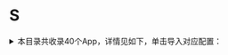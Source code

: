 # S
<details>
<summary>
本目录共收录40个App，详情见如下，单击导入对应配置：
</summary>

- [snapchat](https://quantumult.app/x/open-app/add-resource?remote-resource=%7B%22filter_remote%22%3A%20%5B%22https%3A%2F%2Fraw.githubusercontent.com%2Fzirawell%2FR-Store%2Fmain%2FRule%2FQuanX%2FAdblock%2FApp%2FS%2Fsnapchat%2Ffilter%2Fsnapchat.list%2C%20tag%3Dsnapchat%22%5D%7D)
- [soul](https://quantumult.app/x/open-app/add-resource?remote-resource=%7B%22filter_remote%22%3A%20%5B%22https%3A%2F%2Fraw.githubusercontent.com%2Fzirawell%2FR-Store%2Fmain%2FRule%2FQuanX%2FAdblock%2FApp%2FS%2Fsoul%2Ffilter%2Fsoul.list%2C%20tag%3Dsoul%22%5D%2C%22rewrite_remote%22%3A%20%5B%22https%3A%2F%2Fraw.githubusercontent.com%2Fzirawell%2FR-Store%2Fmain%2FRule%2FQuanX%2FAdblock%2FApp%2FS%2Fsoul%2Frewrite%2Fsoul.conf%2C%20tag%3Dsoul%22%5D%7D)
- [speedtest](https://quantumult.app/x/open-app/add-resource?remote-resource=%7B%22filter_remote%22%3A%20%5B%22https%3A%2F%2Fraw.githubusercontent.com%2Fzirawell%2FR-Store%2Fmain%2FRule%2FQuanX%2FAdblock%2FApp%2FS%2Fspeedtest%2Ffilter%2Fspeedtest.list%2C%20tag%3Dspeedtest%22%5D%7D)
- [spotify](https://quantumult.app/x/open-app/add-resource?remote-resource=%7B%22rewrite_remote%22%3A%20%5B%22https%3A%2F%2Fraw.githubusercontent.com%2Fzirawell%2FR-Store%2Fmain%2FRule%2FQuanX%2FAdblock%2FApp%2FS%2Fspotify%2Frewrite%2Fspotify.conf%2C%20tag%3Dspotify%22%5D%7D)
- [swiftgram](https://quantumult.app/x/open-app/add-resource?remote-resource=%7B%22rewrite_remote%22%3A%20%5B%22https%3A%2F%2Fraw.githubusercontent.com%2Fzirawell%2FR-Store%2Fmain%2FRule%2FQuanX%2FAdblock%2FApp%2FS%2Fswiftgram%2Frewrite%2Fswiftgram.conf%2C%20tag%3Dswiftgram%22%5D%7D)
- [三号动漫](https://quantumult.app/x/open-app/add-resource?remote-resource=%7B%22rewrite_remote%22%3A%20%5B%22https%3A%2F%2Fraw.githubusercontent.com%2Fzirawell%2FR-Store%2Fmain%2FRule%2FQuanX%2FAdblock%2FApp%2FS%2F%E4%B8%89%E5%8F%B7%E5%8A%A8%E6%BC%AB%2Frewrite%2F3hxq.conf%2C%20tag%3D%E4%B8%89%E5%8F%B7%E5%8A%A8%E6%BC%AB%22%5D%7D)
- [三联中读](https://quantumult.app/x/open-app/add-resource?remote-resource=%7B%22rewrite_remote%22%3A%20%5B%22https%3A%2F%2Fraw.githubusercontent.com%2Fzirawell%2FR-Store%2Fmain%2FRule%2FQuanX%2FAdblock%2FApp%2FS%2F%E4%B8%89%E8%81%94%E4%B8%AD%E8%AF%BB%2Frewrite%2Flifeweek.conf%2C%20tag%3D%E4%B8%89%E8%81%94%E4%B8%AD%E8%AF%BB%22%5D%7D)
- [上岸鸭公考](https://quantumult.app/x/open-app/add-resource?remote-resource=%7B%22rewrite_remote%22%3A%20%5B%22https%3A%2F%2Fraw.githubusercontent.com%2Fzirawell%2FR-Store%2Fmain%2FRule%2FQuanX%2FAdblock%2FApp%2FS%2F%E4%B8%8A%E5%B2%B8%E9%B8%AD%E5%85%AC%E8%80%83%2Frewrite%2Fshanganya.conf%2C%20tag%3D%E4%B8%8A%E5%B2%B8%E9%B8%AD%E5%85%AC%E8%80%83%22%5D%7D)
- [上汽大众](https://quantumult.app/x/open-app/add-resource?remote-resource=%7B%22rewrite_remote%22%3A%20%5B%22https%3A%2F%2Fraw.githubusercontent.com%2Fzirawell%2FR-Store%2Fmain%2FRule%2FQuanX%2FAdblock%2FApp%2FS%2F%E4%B8%8A%E6%B1%BD%E5%A4%A7%E4%BC%97%2Frewrite%2Fcsvw.conf%2C%20tag%3D%E4%B8%8A%E6%B1%BD%E5%A4%A7%E4%BC%97%22%5D%7D)
- [上海交通卡](https://quantumult.app/x/open-app/add-resource?remote-resource=%7B%22filter_remote%22%3A%20%5B%22https%3A%2F%2Fraw.githubusercontent.com%2Fzirawell%2FR-Store%2Fmain%2FRule%2FQuanX%2FAdblock%2FApp%2FS%2F%E4%B8%8A%E6%B5%B7%E4%BA%A4%E9%80%9A%E5%8D%A1%2Ffilter%2Fsptcc.list%2C%20tag%3D%E4%B8%8A%E6%B5%B7%E4%BA%A4%E9%80%9A%E5%8D%A1%22%5D%2C%22rewrite_remote%22%3A%20%5B%22https%3A%2F%2Fraw.githubusercontent.com%2Fzirawell%2FR-Store%2Fmain%2FRule%2FQuanX%2FAdblock%2FApp%2FS%2F%E4%B8%8A%E6%B5%B7%E4%BA%A4%E9%80%9A%E5%8D%A1%2Frewrite%2Fsptcc.conf%2C%20tag%3D%E4%B8%8A%E6%B5%B7%E4%BA%A4%E9%80%9A%E5%8D%A1%22%5D%7D)
- [上海银行](https://quantumult.app/x/open-app/add-resource?remote-resource=%7B%22filter_remote%22%3A%20%5B%22https%3A%2F%2Fraw.githubusercontent.com%2Fzirawell%2FR-Store%2Fmain%2FRule%2FQuanX%2FAdblock%2FApp%2FS%2F%E4%B8%8A%E6%B5%B7%E9%93%B6%E8%A1%8C%2Ffilter%2Fbosc.list%2C%20tag%3D%E4%B8%8A%E6%B5%B7%E9%93%B6%E8%A1%8C%22%5D%7D)
- [上银美好生活](https://quantumult.app/x/open-app/add-resource?remote-resource=%7B%22rewrite_remote%22%3A%20%5B%22https%3A%2F%2Fraw.githubusercontent.com%2Fzirawell%2FR-Store%2Fmain%2FRule%2FQuanX%2FAdblock%2FApp%2FS%2F%E4%B8%8A%E9%93%B6%E7%BE%8E%E5%A5%BD%E7%94%9F%E6%B4%BB%2Frewrite%2Fbosc.conf%2C%20tag%3D%E4%B8%8A%E9%93%B6%E7%BE%8E%E5%A5%BD%E7%94%9F%E6%B4%BB%22%5D%7D)
- [书旗小说](https://quantumult.app/x/open-app/add-resource?remote-resource=%7B%22rewrite_remote%22%3A%20%5B%22https%3A%2F%2Fraw.githubusercontent.com%2Fzirawell%2FR-Store%2Fmain%2FRule%2FQuanX%2FAdblock%2FApp%2FS%2F%E4%B9%A6%E6%97%97%E5%B0%8F%E8%AF%B4%2Frewrite%2Fshuqi.conf%2C%20tag%3D%E4%B9%A6%E6%97%97%E5%B0%8F%E8%AF%B4%22%5D%7D)
- [什么值得买](https://quantumult.app/x/open-app/add-resource?remote-resource=%7B%22filter_remote%22%3A%20%5B%22https%3A%2F%2Fraw.githubusercontent.com%2Fzirawell%2FR-Store%2Fmain%2FRule%2FQuanX%2FAdblock%2FApp%2FS%2F%E4%BB%80%E4%B9%88%E5%80%BC%E5%BE%97%E4%B9%B0%2Ffilter%2Fsmzdm.list%2C%20tag%3D%E4%BB%80%E4%B9%88%E5%80%BC%E5%BE%97%E4%B9%B0%22%5D%2C%22rewrite_remote%22%3A%20%5B%22https%3A%2F%2Fraw.githubusercontent.com%2Fzirawell%2FR-Store%2Fmain%2FRule%2FQuanX%2FAdblock%2FApp%2FS%2F%E4%BB%80%E4%B9%88%E5%80%BC%E5%BE%97%E4%B9%B0%2Frewrite%2Fsmzdm.conf%2C%20tag%3D%E4%BB%80%E4%B9%88%E5%80%BC%E5%BE%97%E4%B9%B0%22%5D%7D)
- [四季線上](https://quantumult.app/x/open-app/add-resource?remote-resource=%7B%22rewrite_remote%22%3A%20%5B%22https%3A%2F%2Fraw.githubusercontent.com%2Fzirawell%2FR-Store%2Fmain%2FRule%2FQuanX%2FAdblock%2FApp%2FS%2F%E5%9B%9B%E5%AD%A3%E7%B7%9A%E4%B8%8A%2Frewrite%2F4gtv.conf%2C%20tag%3D%E5%9B%9B%E5%AD%A3%E7%B7%9A%E4%B8%8A%22%5D%7D)
- [四川航空](https://quantumult.app/x/open-app/add-resource?remote-resource=%7B%22rewrite_remote%22%3A%20%5B%22https%3A%2F%2Fraw.githubusercontent.com%2Fzirawell%2FR-Store%2Fmain%2FRule%2FQuanX%2FAdblock%2FApp%2FS%2F%E5%9B%9B%E5%B7%9D%E8%88%AA%E7%A9%BA%2Frewrite%2Fsichuanair.conf%2C%20tag%3D%E5%9B%9B%E5%B7%9D%E8%88%AA%E7%A9%BA%22%5D%7D)
- [少数派](https://quantumult.app/x/open-app/add-resource?remote-resource=%7B%22rewrite_remote%22%3A%20%5B%22https%3A%2F%2Fraw.githubusercontent.com%2Fzirawell%2FR-Store%2Fmain%2FRule%2FQuanX%2FAdblock%2FApp%2FS%2F%E5%B0%91%E6%95%B0%E6%B4%BE%2Frewrite%2Fsspai.conf%2C%20tag%3D%E5%B0%91%E6%95%B0%E6%B4%BE%22%5D%7D)
- [山姆会员商店](https://quantumult.app/x/open-app/add-resource?remote-resource=%7B%22rewrite_remote%22%3A%20%5B%22https%3A%2F%2Fraw.githubusercontent.com%2Fzirawell%2FR-Store%2Fmain%2FRule%2FQuanX%2FAdblock%2FApp%2FS%2F%E5%B1%B1%E5%A7%86%E4%BC%9A%E5%91%98%E5%95%86%E5%BA%97%2Frewrite%2FSAMsClub.conf%2C%20tag%3D%E5%B1%B1%E5%A7%86%E4%BC%9A%E5%91%98%E5%95%86%E5%BA%97%22%5D%7D)
- [扫描全能王](https://quantumult.app/x/open-app/add-resource?remote-resource=%7B%22rewrite_remote%22%3A%20%5B%22https%3A%2F%2Fraw.githubusercontent.com%2Fzirawell%2FR-Store%2Fmain%2FRule%2FQuanX%2FAdblock%2FApp%2FS%2F%E6%89%AB%E6%8F%8F%E5%85%A8%E8%83%BD%E7%8E%8B%2Frewrite%2Fcamscanner.conf%2C%20tag%3D%E6%89%AB%E6%8F%8F%E5%85%A8%E8%83%BD%E7%8E%8B%22%5D%7D)
- [搜狐](https://quantumult.app/x/open-app/add-resource?remote-resource=%7B%22filter_remote%22%3A%20%5B%22https%3A%2F%2Fraw.githubusercontent.com%2Fzirawell%2FR-Store%2Fmain%2FRule%2FQuanX%2FAdblock%2FApp%2FS%2F%E6%90%9C%E7%8B%90%2Ffilter%2Fsohu.list%2C%20tag%3D%E6%90%9C%E7%8B%90%22%5D%2C%22rewrite_remote%22%3A%20%5B%22https%3A%2F%2Fraw.githubusercontent.com%2Fzirawell%2FR-Store%2Fmain%2FRule%2FQuanX%2FAdblock%2FApp%2FS%2F%E6%90%9C%E7%8B%90%2Frewrite%2Fsohu.conf%2C%20tag%3D%E6%90%9C%E7%8B%90%22%5D%7D)
- [搜狗输入法](https://quantumult.app/x/open-app/add-resource?remote-resource=%7B%22filter_remote%22%3A%20%5B%22https%3A%2F%2Fraw.githubusercontent.com%2Fzirawell%2FR-Store%2Fmain%2FRule%2FQuanX%2FAdblock%2FApp%2FS%2F%E6%90%9C%E7%8B%97%E8%BE%93%E5%85%A5%E6%B3%95%2Ffilter%2Fsogou.list%2C%20tag%3D%E6%90%9C%E7%8B%97%E8%BE%93%E5%85%A5%E6%B3%95%22%5D%2C%22rewrite_remote%22%3A%20%5B%22https%3A%2F%2Fraw.githubusercontent.com%2Fzirawell%2FR-Store%2Fmain%2FRule%2FQuanX%2FAdblock%2FApp%2FS%2F%E6%90%9C%E7%8B%97%E8%BE%93%E5%85%A5%E6%B3%95%2Frewrite%2Fsogou.conf%2C%20tag%3D%E6%90%9C%E7%8B%97%E8%BE%93%E5%85%A5%E6%B3%95%22%5D%7D)
- [收银通商户端](https://quantumult.app/x/open-app/add-resource?remote-resource=%7B%22rewrite_remote%22%3A%20%5B%22https%3A%2F%2Fraw.githubusercontent.com%2Fzirawell%2FR-Store%2Fmain%2FRule%2FQuanX%2FAdblock%2FApp%2FS%2F%E6%94%B6%E9%93%B6%E9%80%9A%E5%95%86%E6%88%B7%E7%AB%AF%2Frewrite%2Fshouyintong.conf%2C%20tag%3D%E6%94%B6%E9%93%B6%E9%80%9A%E5%95%86%E6%88%B7%E7%AB%AF%22%5D%7D)
- [数字人民币](https://quantumult.app/x/open-app/add-resource?remote-resource=%7B%22filter_remote%22%3A%20%5B%22https%3A%2F%2Fraw.githubusercontent.com%2Fzirawell%2FR-Store%2Fmain%2FRule%2FQuanX%2FAdblock%2FApp%2FS%2F%E6%95%B0%E5%AD%97%E4%BA%BA%E6%B0%91%E5%B8%81%2Ffilter%2FeCNY.list%2C%20tag%3D%E6%95%B0%E5%AD%97%E4%BA%BA%E6%B0%91%E5%B8%81%22%5D%2C%22rewrite_remote%22%3A%20%5B%22https%3A%2F%2Fraw.githubusercontent.com%2Fzirawell%2FR-Store%2Fmain%2FRule%2FQuanX%2FAdblock%2FApp%2FS%2F%E6%95%B0%E5%AD%97%E4%BA%BA%E6%B0%91%E5%B8%81%2Frewrite%2FeCNY.conf%2C%20tag%3D%E6%95%B0%E5%AD%97%E4%BA%BA%E6%B0%91%E5%B8%81%22%5D%7D)
- [水印相机](https://quantumult.app/x/open-app/add-resource?remote-resource=%7B%22rewrite_remote%22%3A%20%5B%22https%3A%2F%2Fraw.githubusercontent.com%2Fzirawell%2FR-Store%2Fmain%2FRule%2FQuanX%2FAdblock%2FApp%2FS%2F%E6%B0%B4%E5%8D%B0%E7%9B%B8%E6%9C%BA%2Frewrite%2Fxiangji.conf%2C%20tag%3D%E6%B0%B4%E5%8D%B0%E7%9B%B8%E6%9C%BA%22%5D%7D)
- [深圳通](https://quantumult.app/x/open-app/add-resource?remote-resource=%7B%22rewrite_remote%22%3A%20%5B%22https%3A%2F%2Fraw.githubusercontent.com%2Fzirawell%2FR-Store%2Fmain%2FRule%2FQuanX%2FAdblock%2FApp%2FS%2F%E6%B7%B1%E5%9C%B3%E9%80%9A%2Frewrite%2Fshenzhentong.conf%2C%20tag%3D%E6%B7%B1%E5%9C%B3%E9%80%9A%22%5D%7D)
- [盛银小丫管家](https://quantumult.app/x/open-app/add-resource?remote-resource=%7B%22filter_remote%22%3A%20%5B%22https%3A%2F%2Fraw.githubusercontent.com%2Fzirawell%2FR-Store%2Fmain%2FRule%2FQuanX%2FAdblock%2FApp%2FS%2F%E7%9B%9B%E9%93%B6%E5%B0%8F%E4%B8%AB%E7%AE%A1%E5%AE%B6%2Ffilter%2Fysepay.list%2C%20tag%3D%E7%9B%9B%E9%93%B6%E5%B0%8F%E4%B8%AB%E7%AE%A1%E5%AE%B6%22%5D%2C%22rewrite_remote%22%3A%20%5B%22https%3A%2F%2Fraw.githubusercontent.com%2Fzirawell%2FR-Store%2Fmain%2FRule%2FQuanX%2FAdblock%2FApp%2FS%2F%E7%9B%9B%E9%93%B6%E5%B0%8F%E4%B8%AB%E7%AE%A1%E5%AE%B6%2Frewrite%2Fysepay.conf%2C%20tag%3D%E7%9B%9B%E9%93%B6%E5%B0%8F%E4%B8%AB%E7%AE%A1%E5%AE%B6%22%5D%7D)
- [省钱快报](https://quantumult.app/x/open-app/add-resource?remote-resource=%7B%22filter_remote%22%3A%20%5B%22https%3A%2F%2Fraw.githubusercontent.com%2Fzirawell%2FR-Store%2Fmain%2FRule%2FQuanX%2FAdblock%2FApp%2FS%2F%E7%9C%81%E9%92%B1%E5%BF%AB%E6%8A%A5%2Ffilter%2Fsqkb.list%2C%20tag%3D%E7%9C%81%E9%92%B1%E5%BF%AB%E6%8A%A5%22%5D%2C%22rewrite_remote%22%3A%20%5B%22https%3A%2F%2Fraw.githubusercontent.com%2Fzirawell%2FR-Store%2Fmain%2FRule%2FQuanX%2FAdblock%2FApp%2FS%2F%E7%9C%81%E9%92%B1%E5%BF%AB%E6%8A%A5%2Frewrite%2Fsqkb.conf%2C%20tag%3D%E7%9C%81%E9%92%B1%E5%BF%AB%E6%8A%A5%22%5D%7D)
- [神舟专车](https://quantumult.app/x/open-app/add-resource?remote-resource=%7B%22rewrite_remote%22%3A%20%5B%22https%3A%2F%2Fraw.githubusercontent.com%2Fzirawell%2FR-Store%2Fmain%2FRule%2FQuanX%2FAdblock%2FApp%2FS%2F%E7%A5%9E%E8%88%9F%E4%B8%93%E8%BD%A6%2Frewrite%2Fszzc.conf%2C%20tag%3D%E7%A5%9E%E8%88%9F%E4%B8%93%E8%BD%A6%22%5D%7D)
- [肆客足球](https://quantumult.app/x/open-app/add-resource?remote-resource=%7B%22rewrite_remote%22%3A%20%5B%22https%3A%2F%2Fraw.githubusercontent.com%2Fzirawell%2FR-Store%2Fmain%2FRule%2FQuanX%2FAdblock%2FApp%2FS%2F%E8%82%86%E5%AE%A2%E8%B6%B3%E7%90%83%2Frewrite%2Fqiuduoduo.conf%2C%20tag%3D%E8%82%86%E5%AE%A2%E8%B6%B3%E7%90%83%22%5D%7D)
- [苏e行](https://quantumult.app/x/open-app/add-resource?remote-resource=%7B%22rewrite_remote%22%3A%20%5B%22https%3A%2F%2Fraw.githubusercontent.com%2Fzirawell%2FR-Store%2Fmain%2FRule%2FQuanX%2FAdblock%2FApp%2FS%2F%E8%8B%8Fe%E8%A1%8C%2Frewrite%2Fbwton.conf%2C%20tag%3D%E8%8B%8Fe%E8%A1%8C%22%5D%7D)
- [苏周到](https://quantumult.app/x/open-app/add-resource?remote-resource=%7B%22rewrite_remote%22%3A%20%5B%22https%3A%2F%2Fraw.githubusercontent.com%2Fzirawell%2FR-Store%2Fmain%2FRule%2FQuanX%2FAdblock%2FApp%2FS%2F%E8%8B%8F%E5%91%A8%E5%88%B0%2Frewrite%2Fsuzhou.conf%2C%20tag%3D%E8%8B%8F%E5%91%A8%E5%88%B0%22%5D%7D)
- [苏宁易购](https://quantumult.app/x/open-app/add-resource?remote-resource=%7B%22rewrite_remote%22%3A%20%5B%22https%3A%2F%2Fraw.githubusercontent.com%2Fzirawell%2FR-Store%2Fmain%2FRule%2FQuanX%2FAdblock%2FApp%2FS%2F%E8%8B%8F%E5%AE%81%E6%98%93%E8%B4%AD%2Frewrite%2Fsuning.conf%2C%20tag%3D%E8%8B%8F%E5%AE%81%E6%98%93%E8%B4%AD%22%5D%7D)
- [苏打校园](https://quantumult.app/x/open-app/add-resource?remote-resource=%7B%22rewrite_remote%22%3A%20%5B%22https%3A%2F%2Fraw.githubusercontent.com%2Fzirawell%2FR-Store%2Fmain%2FRule%2FQuanX%2FAdblock%2FApp%2FS%2F%E8%8B%8F%E6%89%93%E6%A0%A1%E5%9B%AD%2Frewrite%2Fsodalife.conf%2C%20tag%3D%E8%8B%8F%E6%89%93%E6%A0%A1%E5%9B%AD%22%5D%7D)
- [识货](https://quantumult.app/x/open-app/add-resource?remote-resource=%7B%22rewrite_remote%22%3A%20%5B%22https%3A%2F%2Fraw.githubusercontent.com%2Fzirawell%2FR-Store%2Fmain%2FRule%2FQuanX%2FAdblock%2FApp%2FS%2F%E8%AF%86%E8%B4%A7%2Frewrite%2Fshihuo.conf%2C%20tag%3D%E8%AF%86%E8%B4%A7%22%5D%7D)
- [闪动校园](https://quantumult.app/x/open-app/add-resource?remote-resource=%7B%22rewrite_remote%22%3A%20%5B%22https%3A%2F%2Fraw.githubusercontent.com%2Fzirawell%2FR-Store%2Fmain%2FRule%2FQuanX%2FAdblock%2FApp%2FS%2F%E9%97%AA%E5%8A%A8%E6%A0%A1%E5%9B%AD%2Frewrite%2Fsdxy.conf%2C%20tag%3D%E9%97%AA%E5%8A%A8%E6%A0%A1%E5%9B%AD%22%5D%7D)
- [闪现一下](https://quantumult.app/x/open-app/add-resource?remote-resource=%7B%22rewrite_remote%22%3A%20%5B%22https%3A%2F%2Fraw.githubusercontent.com%2Fzirawell%2FR-Store%2Fmain%2FRule%2FQuanX%2FAdblock%2FApp%2FS%2F%E9%97%AA%E7%8E%B0%E4%B8%80%E4%B8%8B%2Frewrite%2Fgameplus.conf%2C%20tag%3D%E9%97%AA%E7%8E%B0%E4%B8%80%E4%B8%8B%22%5D%7D)
- [随手记](https://quantumult.app/x/open-app/add-resource?remote-resource=%7B%22rewrite_remote%22%3A%20%5B%22https%3A%2F%2Fraw.githubusercontent.com%2Fzirawell%2FR-Store%2Fmain%2FRule%2FQuanX%2FAdblock%2FApp%2FS%2F%E9%9A%8F%E6%89%8B%E8%AE%B0%2Frewrite%2Ffeidee.conf%2C%20tag%3D%E9%9A%8F%E6%89%8B%E8%AE%B0%22%5D%7D)
- [顺丰快递](https://quantumult.app/x/open-app/add-resource?remote-resource=%7B%22rewrite_remote%22%3A%20%5B%22https%3A%2F%2Fraw.githubusercontent.com%2Fzirawell%2FR-Store%2Fmain%2FRule%2FQuanX%2FAdblock%2FApp%2FS%2F%E9%A1%BA%E4%B8%B0%E5%BF%AB%E9%80%92%2Frewrite%2FsfExpress.conf%2C%20tag%3D%E9%A1%BA%E4%B8%B0%E5%BF%AB%E9%80%92%22%5D%7D)
- [首旅如家](https://quantumult.app/x/open-app/add-resource?remote-resource=%7B%22rewrite_remote%22%3A%20%5B%22https%3A%2F%2Fraw.githubusercontent.com%2Fzirawell%2FR-Store%2Fmain%2FRule%2FQuanX%2FAdblock%2FApp%2FS%2F%E9%A6%96%E6%97%85%E5%A6%82%E5%AE%B6%2Frewrite%2Fhomeinns.conf%2C%20tag%3D%E9%A6%96%E6%97%85%E5%A6%82%E5%AE%B6%22%5D%7D)
- [首汽约车](https://quantumult.app/x/open-app/add-resource?remote-resource=%7B%22rewrite_remote%22%3A%20%5B%22https%3A%2F%2Fraw.githubusercontent.com%2Fzirawell%2FR-Store%2Fmain%2FRule%2FQuanX%2FAdblock%2FApp%2FS%2F%E9%A6%96%E6%B1%BD%E7%BA%A6%E8%BD%A6%2Frewrite%2F01zhuanche.conf%2C%20tag%3D%E9%A6%96%E6%B1%BD%E7%BA%A6%E8%BD%A6%22%5D%7D)

</details>